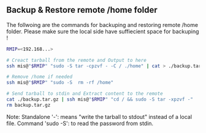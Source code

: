 ## Backup & Restore remote /home folder
The follwoing are the commands for backuping and restoring remote /home folder.
Please make sure the local side have suffiecient space for backuping !
```bash
RMIP=<192.168...>

# Creact tarball from the remote and Output to here
ssh mis@"$RMIP" "sudo -S tar -cpzvf - -C / ./home" | cat > ./backup.tar.gz

# Remove /home if needed
ssh mis@"$RMIP" "sudo -S  rm -rf /home"

# Send tarball to stdin and Extract content to the remote 
cat ./backup.tar.gz | ssh mis@"$RMIP" "cd / && sudo -S tar -xpzvf -"
rm backup.tar.gz
```
Note:
Standalone '-': means "write the tarball to stdout" instead of a local file.
Command 'sudo -S': to read the password from stdin.
